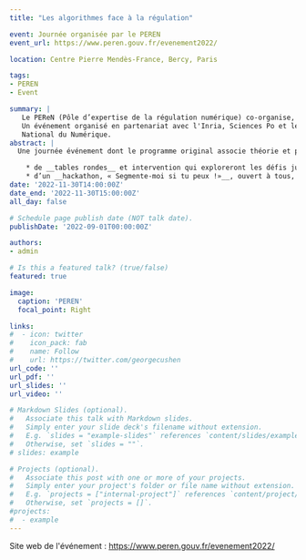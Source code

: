 ```yaml
---
title: "Les algorithmes face à la régulation"

event: Journée organisée par le PEREN
event_url: https://www.peren.gouv.fr/evenement2022/

location: Centre Pierre Mendès-France, Bercy, Paris

tags:
- PEREN
- Event

summary: |
   Le PEReN (Pôle d’expertise de la régulation numérique) co-organise, avec Inria, le département d’économie de Sciences Po et le Conseil national du numérique, l’événement _"Possibilités technologiques, limites juridiques : Les algorithmes face à la régulation"_. 
   Un événement organisé en partenariat avec l'Inria, Sciences Po et le Conseil
   National du Numérique.
abstract: |
  Une journée événement dont le programme original associe théorie et pratique autour :

    * de __tables rondes__ et intervention qui exploreront les défis juridiques autour de la régulation de l’IA en présence de Luc Julia |Andrew Rhodes| Jean-Sébastien Borghetti | Alexandre Lallet | Fatou Diallo | Michèle Sebag | Bertrand Thirion | Justine Cassell | Mona Caroline Chammas | Gaspard Koenig | Jean-Marc Vittori
    * d’un __hackathon, « Segmente-moi si tu peux !»__, ouvert à tous, en équipe ou individuellement, qui invite à explorer un cas fictif mais réaliste de plateforme de livraison de plats cuisinés. Le challenge ? Détecter quel algorithme fixe quelle tarification et ainsi segmenter les restaurants en fonction de l’option de livraison qu’ils auront choisie et qui n’est pas affichée.
date: '2022-11-30T14:00:00Z'
date_end: '2022-11-30T15:00:00Z'
all_day: false

# Schedule page publish date (NOT talk date).
publishDate: '2022-09-01T00:00:00Z'

authors:
- admin

# Is this a featured talk? (true/false)
featured: true

image:
  caption: 'PEREN'
  focal_point: Right

links:
#  - icon: twitter
#    icon_pack: fab
#    name: Follow
#    url: https://twitter.com/georgecushen
url_code: ''
url_pdf: ''
url_slides: ''
url_video: ''

# Markdown Slides (optional).
#   Associate this talk with Markdown slides.
#   Simply enter your slide deck's filename without extension.
#   E.g. `slides = "example-slides"` references `content/slides/example-slides.md`.
#   Otherwise, set `slides = ""`.
# slides: example

# Projects (optional).
#   Associate this post with one or more of your projects.
#   Simply enter your project's folder or file name without extension.
#   E.g. `projects = ["internal-project"]` references `content/project/deep-learning/index.md`.
#   Otherwise, set `projects = []`.
#projects:
#  - example
---
```


Site web de l'événement : https://www.peren.gouv.fr/evenement2022/
